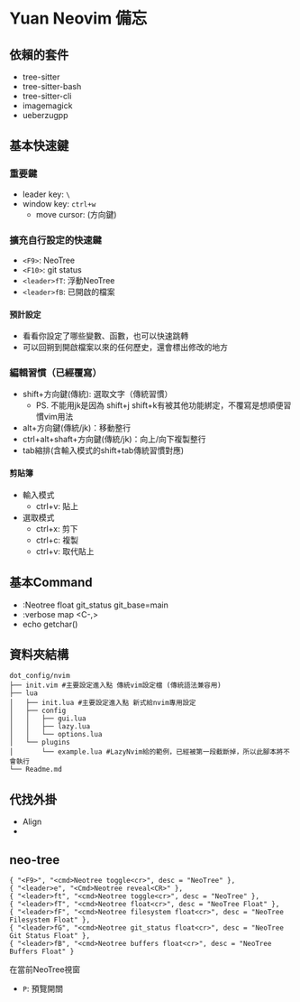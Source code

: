 Yuan Neovim 備忘
===
## 依賴的套件
* tree-sitter
* tree-sitter-bash
* tree-sitter-cli
* imagemagick
* ueberzugpp

## 基本快速鍵

### 重要鍵
* leader key: `\`
* window key: `ctrl+w`
    * move cursor: <window>(方向鍵)

### 擴充自行設定的快速鍵
* `<F9>`: NeoTree
* `<F10>`: git status
* `<leader>fT`: 浮動NeoTree
* `<leader>fB`: 已開啟的檔案

#### 預計設定
* <F8> 看看你設定了哪些變數、函數，也可以快速跳轉
* <F6> 可以回朔到開啟檔案以來的任何歷史，還會標出修改的地方

### 編輯習慣（已經覆寫）
* shift+方向鍵(傳統): 選取文字（傳統習慣）
    * PS. 不能用jk是因為 shift+j shift+k有被其他功能綁定，不覆寫是想順便習慣vim用法
* alt+方向鍵(傳統/jk)：移動整行
* ctrl+alt+shaft+方向鍵(傳統/jk)：向上/向下複製整行
* tab縮排(含輸入模式的shift+tab傳統習慣對應)

#### 剪貼簿
* 輸入模式
    * ctrl+v: 貼上
* 選取模式
    * ctrl+x: 剪下
    * ctrl+c: 複製
    * ctrl+v: 取代貼上

## 基本Command

* :Neotree float git_status git_base=main
* :verbose map <C-,>
* echo getchar()

## 資料夾結構

```
dot_config/nvim
├── init.vim #主要設定進入點 傳統vim設定檔 (傳統語法兼容用)
├── lua
│   ├── init.lua #主要設定進入點 新式給nvim專用設定
│   ├── config
│   │   ├── gui.lua
│   │   ├── lazy.lua
│   │   └── options.lua
│   └── plugins
│       └── example.lua #LazyNvim給的範例，已經被第一段截斷掉，所以此腳本將不會執行
└── Readme.md
```

## 代找外掛
 * Align
 *

## neo-tree

```
{ "<F9>", "<cmd>Neotree toggle<cr>", desc = "NeoTree" },
{ "<leader>e", "<Cmd>Neotree reveal<CR>" },
{ "<leader>ft", "<cmd>Neotree toggle<cr>", desc = "NeoTree" },
{ "<leader>fT", "<cmd>Neotree float<cr>", desc = "NeoTree Float" },
{ "<leader>fF", "<cmd>Neotree filesystem float<cr>", desc = "NeoTree Filesystem Float" },
{ "<leader>fG", "<cmd>Neotree git_status float<cr>", desc = "NeoTree Git Status Float" },
{ "<leader>fB", "<cmd>Neotree buffers float<cr>", desc = "NeoTree Buffers Float" }
```

在當前NeoTree視窗
* `P`: 預覽開關
